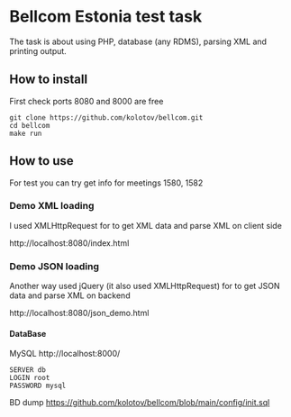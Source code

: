 # Bellcom Estonia test task
The task is about using PHP, database (any RDMS), parsing XML and printing output.

<!--
<details>
  <summary>
The task is about using PHP, database (any RDMS), parsing XML and printing output.
  </summary>
  
You are asked to create a simple PHP page, where user can insert (manually from keyboard) a number of an meeting agenda (XML file).
There are two XML files attached to this task, but consider as if there could be more (so no dropdown box).
_Example: The meetings file is XML_1580 is fetched via typing “1580” and pressing submit button._

Next to a input field there should be a button (simple submit button), pressing which should return meeting’s basic information parsed from XML file (the call should happen via AJAX). The parsing should be efficient (_hint: substring is not efficient enough here_).
  
The information to be printed is following (see XML file, only bold part should be printed):
```html
<table name="meeting"> <fields>
  <field name="Direktionsmøde"/> <field sysid="1463"/>
  <field date="2012­07­03 09:00"/>
</fields> </table>
```
The paths to the XML files are stored in the database, so when user presses submit button the right path of the XML file should be looked up in the database.
Use a simple table for that (with couple of fields). Think about how can the search can be improved for future, if we have many entries (_hint: use some of database features to increase the search speed_).
  
Please think about the page security, even very smart user should not be able to do more with a page, than just request the meeting’s information based on number and see it.

You are expected to send back:
* PHP/JS files
* db script (with table initialization and data adding ­ XML files paths)
Please look carefully at the comments in italic.

</details>
-->

## How to install
First check ports 8080 and 8000 are free

```
git clone https://github.com/kolotov/bellcom.git
cd bellcom
make run
```

## How to use
For test you can try get info for meetings 1580, 1582

### Demo XML loading
I used XMLHttpRequest for to get XML data and parse XML on client side

http://localhost:8080/index.html

### Demo JSON loading
Another way used jQuery (it also used XMLHttpRequest) for to get JSON data and parse XML on backend

http://localhost:8080/json_demo.html

#### DataBase
MySQL http://localhost:8000/
```
SERVER db
LOGIN root
PASSWORD mysql
```
BD dump https://github.com/kolotov/bellcom/blob/main/config/init.sql




